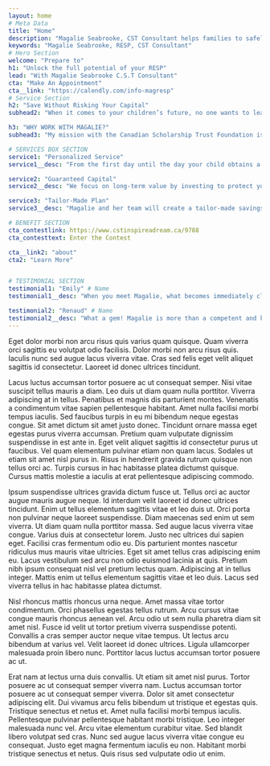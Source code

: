```yaml
---
layout: home
# Meta Data
title: "Home"
description: "Magalie Seabrooke, CST Consultant helps families to safely maximize savings in their Registered Study Savings Plan (RESP)"
keywords: "Magalie Seabrooke, RESP, CST Consultant"
# Hero Section
welcome: "Prepare to"
h1: "Unlock the full potential of your RESP"
lead: "With Magalie Seabrooke C.S.T Consultant"
cta: "Make An Appointment"
cta__link: "https://calendly.com/info-magresp"
# Service Section
h2: "Save Without Risking Your Capital"
subhead2: "When it comes to your children’s future, no one wants to leave it to chance. For over 15 years, Magalie Seabrooke has been helping families navigate their options, maximize government grants, and protect their capital, thanks to the Canadian Scholarship Trust Foundation."

h3: "WHY WORK WITH MAGALIE?"
subhead3: "My mission with the Canadian Scholarship Trust Foundation is to help families reach their post-secondary education goals and help Canadian children remove financial barriers by using the government grants available to them."

# SERVICES BOX SECTION
service1: "Personalized Service"
service1__desc: "From the first day until the day your child obtains a post-secondary diploma, Magalie and her team are there for you."

service2: "Guaranteed Capital"
service2__desc: "We focus on long-term value by investing to protect your capital while achieving positive returns."

service3: "Tailor-Made Plan"
service3__desc: "Magalie and her team will create a tailor-made savings program, open new avenues and help you throughout the process."

# BENEFIT SECTION
cta_contestlink: https://www.cstinspireadream.ca/9788
cta_contesttext: Enter the Contest

cta__link2: "about"
cta2: "Learn More"


# TESTIMONIAL SECTION
testimonial1: "Emily" # Name 
testimonial1__desc: "When you meet Magalie, what becomes immediately clear is that she loves people and adores kids! As a part-time single mom, with limited RESP knowledge, I wasn’t sure what to expect. But Magalie put me at ease right away, and I soon felt like I was sitting down with a friend over coffee. She really listened to my concerns, challenges and goals and worked with me to find the best solution for my family." # Testimonial Content

testimonial2: "Renaud" # Name 
testimonial2__desc: "What a gem! Magalie is more than a competent and knowledgeable person when it comes to RESPs. She looks at your situation and finds resources to help you get where you want to go. She is a connector, and one thing you know for sure is that she is going to do whatever it takes to help you save money for your children’s education"
---
```


Eget dolor morbi non arcu risus quis varius quam quisque. Quam viverra orci sagittis eu volutpat odio facilisis. Dolor morbi non arcu risus quis. Iaculis nunc sed augue lacus viverra vitae. Cras sed felis eget velit aliquet sagittis id consectetur. Laoreet id donec ultrices tincidunt.

Lacus luctus accumsan tortor posuere ac ut consequat semper. Nisi vitae suscipit tellus mauris a diam. Leo duis ut diam quam nulla porttitor. Viverra adipiscing at in tellus. Penatibus et magnis dis parturient montes. Venenatis a condimentum vitae sapien pellentesque habitant. Amet nulla facilisi morbi tempus iaculis. Sed faucibus turpis in eu mi bibendum neque egestas congue. Sit amet dictum sit amet justo donec. Tincidunt ornare massa eget egestas purus viverra accumsan. Pretium quam vulputate dignissim suspendisse in est ante in. Eget velit aliquet sagittis id consectetur purus ut faucibus. Vel quam elementum pulvinar etiam non quam lacus. Sodales ut etiam sit amet nisl purus in. Risus in hendrerit gravida rutrum quisque non tellus orci ac. Turpis cursus in hac habitasse platea dictumst quisque. Cursus mattis molestie a iaculis at erat pellentesque adipiscing commodo.

Ipsum suspendisse ultrices gravida dictum fusce ut. Tellus orci ac auctor augue mauris augue neque. Id interdum velit laoreet id donec ultrices tincidunt. Enim ut tellus elementum sagittis vitae et leo duis ut. Orci porta non pulvinar neque laoreet suspendisse. Diam maecenas sed enim ut sem viverra. Ut diam quam nulla porttitor massa. Sed augue lacus viverra vitae congue. Varius duis at consectetur lorem. Justo nec ultrices dui sapien eget. Facilisi cras fermentum odio eu. Dis parturient montes nascetur ridiculus mus mauris vitae ultricies. Eget sit amet tellus cras adipiscing enim eu. Lacus vestibulum sed arcu non odio euismod lacinia at quis. Pretium nibh ipsum consequat nisl vel pretium lectus quam. Adipiscing at in tellus integer. Mattis enim ut tellus elementum sagittis vitae et leo duis. Lacus sed viverra tellus in hac habitasse platea dictumst.

Nisl rhoncus mattis rhoncus urna neque. Amet massa vitae tortor condimentum. Orci phasellus egestas tellus rutrum. Arcu cursus vitae congue mauris rhoncus aenean vel. Arcu odio ut sem nulla pharetra diam sit amet nisl. Fusce id velit ut tortor pretium viverra suspendisse potenti. Convallis a cras semper auctor neque vitae tempus. Ut lectus arcu bibendum at varius vel. Velit laoreet id donec ultrices. Ligula ullamcorper malesuada proin libero nunc. Porttitor lacus luctus accumsan tortor posuere ac ut.

Erat nam at lectus urna duis convallis. Ut etiam sit amet nisl purus. Tortor posuere ac ut consequat semper viverra nam. Luctus accumsan tortor posuere ac ut consequat semper viverra. Dolor sit amet consectetur adipiscing elit. Dui vivamus arcu felis bibendum ut tristique et egestas quis. Tristique senectus et netus et. Amet nulla facilisi morbi tempus iaculis. Pellentesque pulvinar pellentesque habitant morbi tristique. Leo integer malesuada nunc vel. Arcu vitae elementum curabitur vitae. Sed blandit libero volutpat sed cras. Nunc sed augue lacus viverra vitae congue eu consequat. Justo eget magna fermentum iaculis eu non. Habitant morbi tristique senectus et netus. Quis risus sed vulputate odio ut enim.
